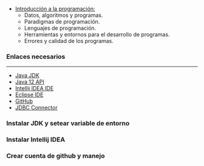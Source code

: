 - [Introducción a la programación:](#tema1)
    - Datos, algoritmos y programas.
    - Paradigmas de programación.
    - Lenguajes de programación.
    - Herramientas y entornos para el desarrollo de programas.
    - Errores y calidad de los programas.

### Enlaces necesarios
***

- <a href="https://www.oracle.com/technetwork/java/javase/downloads/jdk11-downloads-5066655.html" target=»_blank> Java JDK</a>
- <a href="https://docs.oracle.com/en/java/javase/12/docs/api/index.html" target=»_blank> Java 12 API</a>
- <a href="https://www.jetbrains.com/idea/download/#section=mac" target=»_blank> Intellij IDEA IDE</a>
- <a href="https://www.eclipse.org/downloads/" target=»_blank> Eclipse IDE</a>
- <a href="https://github.com" target=»_blank>GitHub</a>
- <a href="https://dev.mysql.com/downloads/connector/j/5.1.html" target=»_blank>JDBC Connector</a>

### Instalar JDK y setear variable de entorno
### Instalar Intellij IDEA
### Crear cuenta de github y manejo
